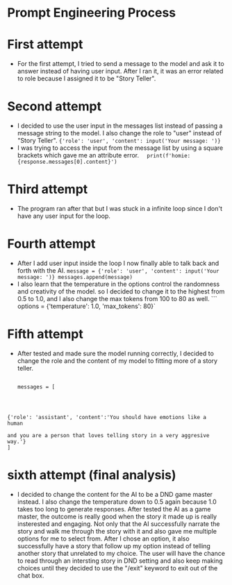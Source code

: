 # Prompt Engineering Process

# First attempt
- For the first attempt, I tried to send a message to the model and ask it to answer instead of having user input. After I ran it, it was an error related to role because I assigned it to be "Story Teller".

# Second attempt
- I decided to use the user input in the messages list instead of passing a message string to the model. I also change the role to "user" instead of "Story Teller".
```{'role': 'user', 'content': input('Your message: ')}```
-  I was trying to access the input from the message list by using a square brackets which gave me an attribute error. ```  print(f'homie: {response.messages[0].content}')```

# Third attempt
- The program ran after that but I was stuck in a infinite loop since I don't have any user input for the loop. 

# Fourth attempt
- After I add user input inside the loop I now finally able to talk back and forth with the AI. 
``` message = {'role': 'user', 'content': input('Your message: ')} messages.append(message) ```
- I also learn that the temperature in the options control the randomness and creativity of the model. so I decided to change it to the highest from 0.5 to 1.0, and I also change the max tokens from 100 to 80 as well.
``` options = {'temperature': 1.0, 'max_tokens': 80}`

# Fifth attempt
- After tested and made sure the model running correctly, I decided to change the role and the content of my model to fitting more of a story teller. 

  <code>
  messages = [
 {'role': 'assistant', 'content':'You should have emotions like a human\
                                and you are a person that loves telling story in a very aggresive way.'}
]
</code>

# sixth attempt (final analysis)
- I decided to change the content for the AI to be a DND game master instead. I also change the temperature down to 0.5 again because 1.0 takes too long to generate responses. After tested the AI as a game master, the outcome is really good when the story it made up is really insterested and engaging. Not only that the AI successfully narrate the story and walk me through the story with it and also gave me multiple options for me to select from. After I chose an option, it also successfully have a story that follow up my option instead of telling another story that unrelated to my choice. The user will have the chance to read through an intersting story in DND setting and also keep making choices until they decided to use the "/exit" keyword to exit out of the chat box.

